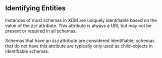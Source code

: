 ## Identifying Entities

Instances of most schemas in XDM are uniquely identifiable based on the value of the `@id` attribute.
This attribute is always a URI, but may not be present or required in all schemas.

Schemas that have an `@id` attribute are considered identifiable, schemas that do not have this attribute are typically only used as child-objects in identifiable schemas.
